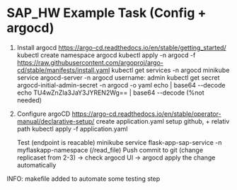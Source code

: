 # SAP_HW Example Task (Config + argocd)


1. Install argocd
    https://argo-cd.readthedocs.io/en/stable/getting_started/
    kubectl create namespace argocd
    kubectl apply -n argocd -f https://raw.githubusercontent.com/argoproj/argo-cd/stable/manifests/install.yaml
    kubectl get services -n argocd
    minikube service argocd-server -n argocd
    username: admin
    kubectl get secret argocd-initial-admin-secret -n argocd -o yaml
    echo <pw> | base64 --decode
    echo TU4wZnZIa3JaY3JYREN2Wg== | base64 --decode
    (%not needed)

2. Configure argoCD
    https://argo-cd.readthedocs.io/en/stable/operator-manual/declarative-setup/
    create application.yaml
    setup github, + relativ path
    kubectl apply -f application.yaml

    Test (endpoint is reacable) minikube service flask-app-sap-service -n myflaskapp-namespace   (/read_file)
    Push commit to git (change replicaset from 2-3) -> check argocd UI -> argocd apply the change automatically


INFO: makefile added to automate some testing step
